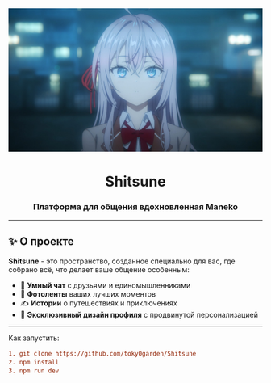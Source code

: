 <div align="center">
  <img src="public/images/banner.jpg" alt="Shitsune banner"/>
  <h1>Shitsune</h1>
  <h3>Платформа для общения вдохновленная Maneko</h3>
</div>

---

## ✨ О проекте
**Shitsune** - это пространство, созданное специально для вас, где собрано всё, что делает ваше общение особенным:

- 💬 **Умный чат** с друзьями и единомышленниками
- 📸 **Фотоленты** ваших лучших моментов
- ✍️ **Истории** о путешествиях и приключениях
- 🎨 **Эксклюзивный дизайн профиля** с продвинутой персонализацией
---

Как запустить:
```diff
1. git clone https://github.com/toky0garden/Shitsune
2. npm install
3. npm run dev
```
